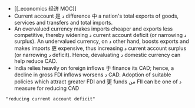 - [[_economics 经济 MOC]]
- Current account 是 د difference 中 a nation's total exports of goods, services and transfers and total imports.  
- An overvalued currency makes imports cheaper and exports less competitive, thereby widening د current account deficit (or narrowing د surplus). An undervalued currency, on د other hand, boosts exports and makes imports 更 expensive, thus increasing د current account surplus (or narrowing د deficit). Hence, devaluating د domestic currency can help reduce CAD.  
- India relies heavily on foreign inflows 于 finance its CAD; hence, a decline in gross FDI inflows worsens د CAD. Adoption of suitable policies which attract greater FDI and 更 funds من FII can be one of د measure for reducing CAD
```query 2021-12-16 23:26
"reducing current account deficit"
```